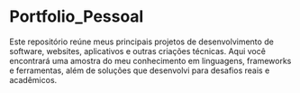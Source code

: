 # Portfolio_Pessoal
Este repositório reúne meus principais projetos de desenvolvimento de software, websites, aplicativos e outras criações técnicas. Aqui você encontrará uma amostra do meu conhecimento em linguagens, frameworks e ferramentas, além de soluções que desenvolvi para desafios reais e acadêmicos.
